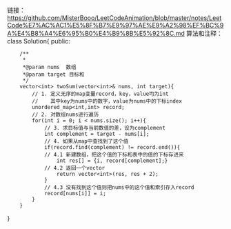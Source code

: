 链接：https://github.com/MisterBooo/LeetCodeAnimation/blob/master/notes/LeetCode%E7%AC%AC1%E5%8F%B7%E9%97%AE%E9%A2%98%EF%BC%9A%E4%B8%A4%E6%95%B0%E4%B9%8B%E5%92%8C.md
算法和注释：
class Solution{
    public:
        
        /**
         *
         *@param nums  数组
         *@param target 目标和
         */
        vector<int> twoSum(vector<int>& nums, int target){
            // 1. 定义无序的map变量record，key，value均为int
            //    其中key为nums中的数字，value为nums中的下标index
            unordered_map<int,int> record;
            // 2. 对数组nums进行遍历
            for(int i = 0; i < nums.size(); i++){
                // 3. 求目标值与当前数值的差，设为complement
                int complement = target - nums[i];
                // 4. 如果从map中查找到了这个值
                if(record.find(complement) != record.end()){
                // 4.1 新建数组，把这个值的下标和表中的值的下标存进来    
                    int res[] = {i, record[complement];}
                // 4.2 返回一个vector      
                    return vector<int>(res, res + 2);
                }
                // 4.3 没有找到这个值则把nums中的这个值和索引存入record 
                record[nums[i]] = i;
            }
        }
}
